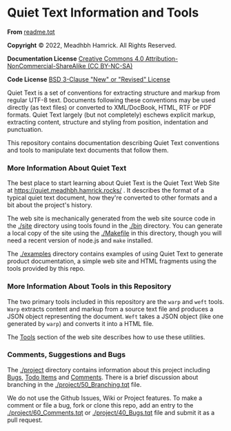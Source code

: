 <h1>Quiet Text Information and Tools</h1>

<p><strong>From</strong> <a href="./readme.tqt">readme.tqt</a></p>
<p><strong>Copyright</strong> &copy; 2022, Meadhbh Hamrick. All Rights Reserved.</p>
<p><strong>Documentation License</strong> <a href="https://spdx.org/licenses/CC-BY-NC-SA-4.0.html">Creative Commons 4.0 Attribution-NonCommercial-ShareAlike (CC BY-NC-SA)</a>
<p><strong>Code License</strong> <a href="https://spdx.org/licenses/BSD-3-Clause.html">BSD 3-Clause "New" or "Revised" License</a>

<p class="abstract">

  Quiet Text is a set of conventions for extracting structure
  and markup from regular UTF-8 text.  Documents following
  these conventions may be used directly (as text files) or
  converted to XML/DocBook, HTML, RTF or PDF formats.  Quiet
  Text largely (but not completely) eschews explicit markup,
  extracting content, structure and styling from position,
  indentation and punctuation.
      
</p>
    
<p class="abstract">

  This repository contains documentation describing Quiet Text
  conventions and tools to manipulate text documents that
  follow them.

</p>

<a name="More%20Information%20About%20Quiet%20Text"></a>
<h3>More Information About Quiet Text</h3>

<p>

  The best place to start learning about Quiet Text is the
  Quiet Text Web Site at
  <a href="https://quiet.meadhbh.hamrick.rocks/">https://quiet.meadhbh.hamrick.rocks/</a> .
  It describes the format of a typical quiet text document, how
  they're converted to other formats and a bit about the
  project's history.

</p>
      
<p>
  
  The web site is mechanically generated from the web site
  source code in the <a href="./site">./site</a> directory
  using tools found in the <a href="./bin">./bin</a> directory.
  You can generate a local copy of the site using the
  <a href="./Makefile">./Makefile</a> in this directory, though
  you will need a recent version of node.js and
  <code>make</code> installed.

</p>

<p>

  The <a href="./examples">./examples</a> directory contains
  examples of using Quiet Text to generate product
  documentation, a simple web site and HTML fragments using the
  tools provided by this repo.
       
</p>

<a name="More%20Information%20About%20Tools%20in%20this%20Repository"></a>
<h3>More Information About Tools in this Repository</h3>

<p>

  The two primary tools included in this repository are the
  <code>warp</code> and <code>weft</code> tools.
  <code>Warp</code> extracts content and markup from a source
  text file and produces a JSON object representing the
  document.  <code>Weft</code> takes a JSON object (like one
  generated by <code>warp</code>) and converts it into a HTML
  file.
          
</p>

<p>
          
  The <a href="https://quiet.meadhbh.hamrick.rocks/tools/">Tools</a>
  section of the web site describes how to use these utilities.

</p>

<a name="Comments,%20Suggestions%20and%20Bugs"></a>
<h3>Comments, Suggestions and Bugs</h3>

<p>

  The <a href="./project">./project</a> directory contains information about this project including <a href="./project/40_Bugs.tqt">Bugs</a>, <a href="./project/30_ToDos.tqt">Todo Items</a> and <a href="./project/60_Comments.tqt">Comments</a>.
  There is a brief discussion about branching in the <a href="./project/50_Branching.tqt">./project/50_Branching.tqt</a> file.
</p>

<p>

  We do not use the Github Issues, Wiki or Project features.
  To make a comment or file a bug, fork or clone this repo, add an entry to the <a href="./project/60_Comments.tqt">./project/60_Comments.tqt</a> or <a href="./project/40_Bugs.tqt">./project/40_Bugs.tqt</a> file and submit it as a pull request.
</p>
